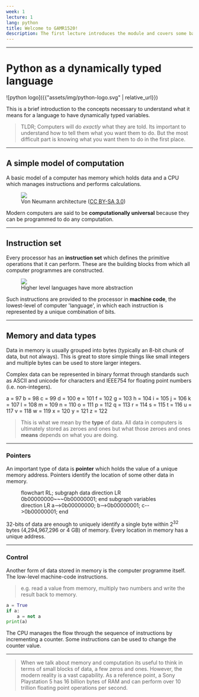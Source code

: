 ```yaml
---
week: 1
lecture: 1
lang: python
title: Welcome to GAMR1520!
description: The first lecture introduces the module and covers some basic programming concepts including dynamically typed variables.
---
```



---
# Python as a dynamically typed language

![python logo]({{"assets/img/python-logo.svg" | relative_url}})

This is a brief introduction to the concepts necessary to understand what it means for a language to have dynamically typed variables.

>TLDR;
>Computers will do *exactly* what they are told.
>Its important to understand how to tell them what you want them to do.
>But the most difficult part is knowing what you want them to do in the first place.


---

## A simple model of computation

A basic model of a computer has memory which holds data and a CPU which manages instructions and performs calculations.

<figure>
    <img src="{{"assets/img/Von_Neumann_Architecture.svg" | relative_url}}">
    <figcaption>
        Von Neumann architecture (<a href="https://commons.wikimedia.org/w/index.php?curid=25789639">CC BY-SA 3.0</a>)
    </figcaption>
</figure>

Modern computers are said to be **computationally universal** because they can be programmed to do any computation.

---

## Instruction set
Every processor has an **instruction set** which defines the primitive operations that it can perform.
These are the building blocks from which all computer programmes are constructed.

<figure>
    <img src="{{"assets/img/language-layers.svg" | relative_url}}">
    <figcaption>
        Higher level languages have more abstraction
    </figcaption>
</figure>

Such instructions are provided to the processor in **machine code**, the lowest-level of computer 'language', in which each instruction is represented by a unique combination of bits.


---

## Memory and data types

Data in memory is usually grouped into bytes (typically an 8-bit chunk of data, but not always). 
This is great to store simple things like small integers and multiple bytes can be used to store larger integers.

Complex data can be represented in binary format through standards such as ASCII and unicode for characters and IEEE754 for floating point numbers (i.e. non-integers).

<div class="auto-grid">
    <span>a = 97</span>
    <span>b = 98</span>
    <span>c = 99</span>
    <span>d = 100</span>
    <span>e = 101</span>
    <span>f = 102</span>
    <span>g = 103</span>
    <span>h = 104</span>
    <span>i = 105</span>
    <span>j = 106</span>
    <span>k = 107</span>
    <span>l = 108</span>
    <span>m = 109</span>
    <span>n = 110</span>
    <span>o = 111</span>
    <span>p = 112</span>
    <span>q = 113</span>
    <span>r = 114</span>
    <span>s = 115</span>
    <span>t = 116</span>
    <span>u = 117</span>
    <span>v = 118</span>
    <span>w = 119</span>
    <span>x = 120</span>
    <span>y = 121</span>
    <span>z = 122</span>
</div>

>This is what we mean by the **type** of data.
>All data in computers is ultimately stored as zeroes and ones but what those zeroes and ones **means** depends on what you are doing.

---

### Pointers

An important type of data is **pointer** which holds the value of a unique memory address. 
Pointers identify the location of some other data in memory.

<figure>
    <div class="mermaid">
    flowchart RL;
        subgraph data
            direction LR
            0b00000000~~~0b00000001;
        end
        subgraph variables
            direction LR
            a-->0b00000000;
            b-->0b00000001;
            c-->0b00000001;
        end
    </div>
</figure>

32-bits of data are enough to uniquely identify a single byte within 2<sup>32</sup> bytes (4,294,967,296 or 4 GB) of memory.
Every location in memory has a unique address.

---

### Control

Another form of data stored in memory is the computer programme itself. 
The low-level machine-code instructions.

>e.g. read a value from memory, multiply two numbers and write the result back to memory.


```python
a = True
if a:
    a = not a
print(a)
```

The CPU manages the flow through the sequence of instructions by incrementing a counter.
Some instructions can be used to change the counter value.

---

> When we talk about memory and computation its useful to think in terms of small blocks of data, a few zeros and ones.
However, the modern reality is a vast capability.
As a reference point, a Sony Playstation 5 has 16 billion bytes of RAM and can perform over 10 trillion floating point operations per second.

